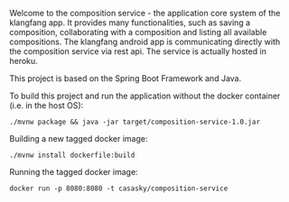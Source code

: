 Welcome to the composition service - the application core system of the klangfang app.
It provides many functionalities, such as saving a composition, collaborating with a composition and listing all available compositions.
The klangfang android app is communicating directly with the composition service via rest api.
The service is actually hosted in heroku.


This project is based on the Spring Boot Framework and Java.

To build this project and run the application without the docker container (i.e. in the host OS):
````
./mvnw package && java -jar target/composition-service-1.0.jar

````
Building a new tagged docker image:
````
./mvnw install dockerfile:build

````

Running the tagged docker image:
````
docker run -p 8080:8080 -t casasky/composition-service

````

